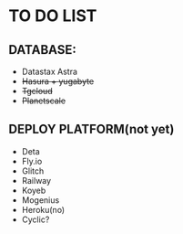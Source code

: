 # TO DO LIST

## DATABASE:

- Datastax Astra
- <s>Hasura + yugabyte</s>
- <s>Tgcloud</s>
- <s>Planetscale</s>

## DEPLOY PLATFORM(not yet)

- Deta
- Fly.io
- Glitch
- Railway
- Koyeb
- Mogenius
- Heroku(no)
- Cyclic?